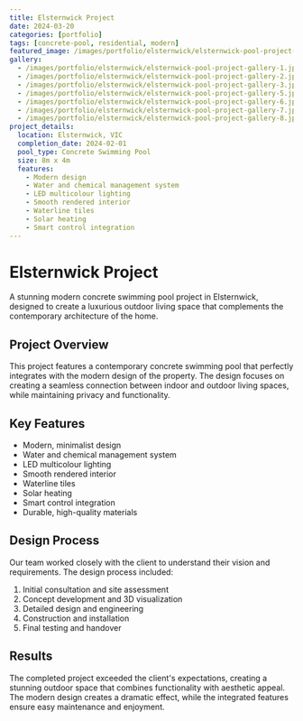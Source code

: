 ```yaml
---
title: Elsternwick Project
date: 2024-03-20
categories: [portfolio]
tags: [concrete-pool, residential, modern]
featured_image: /images/portfolio/elsternwick/elsternwick-pool-project-main.jpg
gallery:
  - /images/portfolio/elsternwick/elsternwick-pool-project-gallery-1.jpg
  - /images/portfolio/elsternwick/elsternwick-pool-project-gallery-2.jpg
  - /images/portfolio/elsternwick/elsternwick-pool-project-gallery-3.jpg
  - /images/portfolio/elsternwick/elsternwick-pool-project-gallery-5.jpg
  - /images/portfolio/elsternwick/elsternwick-pool-project-gallery-6.jpg
  - /images/portfolio/elsternwick/elsternwick-pool-project-gallery-7.jpg
  - /images/portfolio/elsternwick/elsternwick-pool-project-gallery-8.jpg
project_details:
  location: Elsternwick, VIC
  completion_date: 2024-02-01
  pool_type: Concrete Swimming Pool
  size: 8m x 4m
  features:
    - Modern design
    - Water and chemical management system
    - LED multicolour lighting
    - Smooth rendered interior
    - Waterline tiles
    - Solar heating
    - Smart control integration
---
```


# Elsternwick Project

A stunning modern concrete swimming pool project in Elsternwick, designed to create a luxurious outdoor living space that complements the contemporary architecture of the home.

## Project Overview

This project features a contemporary concrete swimming pool that perfectly integrates with the modern design of the property. The design focuses on creating a seamless connection between indoor and outdoor living spaces, while maintaining privacy and functionality.

## Key Features

- Modern, minimalist design
- Water and chemical management system
- LED multicolour lighting
- Smooth rendered interior
- Waterline tiles
- Solar heating
- Smart control integration
- Durable, high-quality materials

## Design Process

Our team worked closely with the client to understand their vision and requirements. The design process included:

1. Initial consultation and site assessment
2. Concept development and 3D visualization
3. Detailed design and engineering
4. Construction and installation
5. Final testing and handover

## Results

The completed project exceeded the client's expectations, creating a stunning outdoor space that combines functionality with aesthetic appeal. The modern design creates a dramatic effect, while the integrated features ensure easy maintenance and enjoyment.
